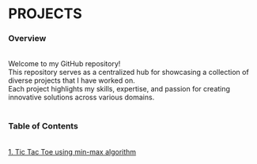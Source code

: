 # PROJECTS
<h3>
  Overview
</h3><br>
Welcome to my GitHub repository! <br>
This repository serves as a centralized hub for showcasing a collection of diverse projects that I have worked on. <br>
Each project highlights my skills, expertise, and passion for creating innovative solutions across various domains.
<br><br><h3>
  Table of Contents
</h3><br>
<a Href = "https://github.com/Kanishka-nssce/PROJECTS/blob/main/AI_Tic_Tac_Toe.py"> 1. Tic Tac Toe using min-max algorithm
 </a>
